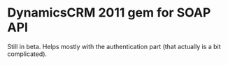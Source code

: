 DynamicsCRM 2011 gem for SOAP API
=================================

Still in beta. Helps mostly with the authentication part (that actually is a bit complicated).



